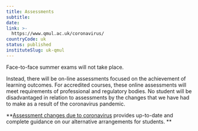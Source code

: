 ```yaml
---
title: Assessments
subtitle: 
date:  
link: >-
  https://www.qmul.ac.uk/coronavirus/
countryCode: uk
status: published
instituteSlug: uk-qmul
---
```

Face-to-face summer exams will not take place.

Instead, there will be on-line assessments focused on the achievement of learning outcomes. For accredited courses, these online assessments will meet requirements of professional and regulatory bodies. No student will be disadvantaged in relation to assessments by the changes that we have had to make as a result of the coronavirus pandemic.

 **[Assessment changes due to coronavirus](http://www.arcs.qmul.ac.uk/students/study/assessment-changes-due-to-coronavirus/) provides up-to-date and complete guidance on our alternative arrangements for students. **
